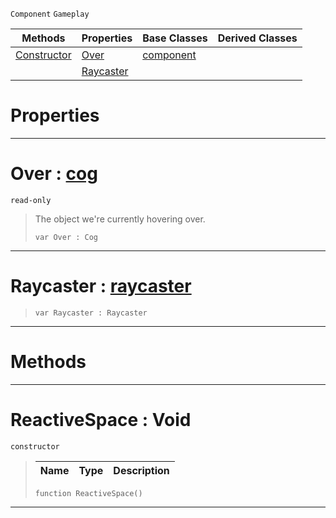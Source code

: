  `Component` `Gameplay`



|Methods|Properties|Base Classes|Derived Classes|
|---|---|---|---|
|[Constructor](reactivespace.md#reactivespace-void)|[Over](reactivespace.md#over-zilch-engine-documen)|[component](component.md)| |
| |[Raycaster](reactivespace.md#raycaster-zilch-engine-do)| | |


 #  Properties


---  
 #  Over : [cog](cog.md)

 `read-only`

> The object we're currently hovering over.
> ```TS:Nada
> var Over : Cog


---  
 #  Raycaster : [raycaster](raycaster.md)

> 
> ```TS:Nada
> var Raycaster : Raycaster


---  
 #  Methods


---  
 #  ReactiveSpace : Void

 `constructor`

> 
> |Name|Type|Description|
> |---|---|---|
> ```TS:Nada
> function ReactiveSpace()
> ``` 


---  
 

 